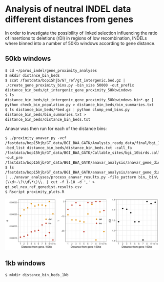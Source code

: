 # Analysis of neutral INDEL data different distances from genes 

In order to investigate the possibility of linked selection influencing the ratio of insertions to deletions (rDI) in
regions of low recombination, INDELs where binned into a number of 50Kb windows according to gene distance.

## 50kb windows

```
$ cd ~/parus_indel/gene_proximity_analyses
$ mkdir distance_bin_beds
$ zcat /fastdata/bop15hjb/GT_ref/gt_intergenic.bed.gz | ./create_gene_proximity_bins.py -bin_size 50000 -out_prefix distance_bin_beds/gt_intergenic_gene_proximity_50kbwindows
$ ls distance_bin_beds/gt_intergenic_gene_proximity_50kbwindows.bin*.gz | python check_bin_population.py > distance_bin_beds/bin_summaries.txt
$ ls distance_bin_beds/*bed.gz | python clump_end_bins.py distance_bin_beds/bin_summaries.txt > distance_bin_beds/distance_bin_beds.txt
```

Anavar was then run for each of the distance bins:

```
$ ./proximity_anavar.py -vcf /fastdata/bop15hjb/GT_data/BGI_BWA_GATK/Analysis_ready_data/final/bgi_10birds.filtered_indels.pol.anno.recomb.line.vcf.gz -bed_list distance_bin_beds/distance_bin_beds.txt -call_fa /fastdata/bop15hjb/GT_data/BGI_BWA_GATK/Callable_sites/bgi_10birds.callable.fa -out_pre /fastdata/bop15hjb/GT_data/BGI_BWA_GATK/anavar_analysis/anavar_gene_distance/gt_sel_neu_ref_genedist
$ ls /fastdata/bop15hjb/GT_data/BGI_BWA_GATK/anavar_analysis/anavar_gene_distance/*results* | ../anavar_analyses/process_anavar_results.py -file_pattern bin,_bin\(\\d+-\?\\d\*\)\\. | cut -f 1-18 -d ',' > gt_sel_neu_ref_genedist.results.csv
$ Rscript proximity_plots.R
```

![dist_plot_1](distance_estimates.png)

## 1kb windows

```
$ mkdir distance_bin_beds_1kb
```
